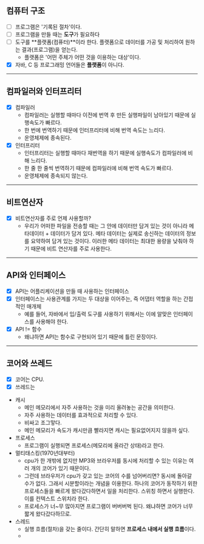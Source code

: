 ## 컴퓨터 구조
- [ ] 프로그램은 '기록된 절차'이다.
- [ ] 프로그램을 만들 때는 **도구**가 필요하다
- [ ] 도구를 **플랫폼(컴퓨터)**이라 한다. 플랫폼으로 데이터를 가공 및 처리하여 원하는 결과(프로그램)을 얻는다.
  - 플랫폼은 '어떤 주체가 어떤 것을 이용하는 대상'이다.
- [x] 자바, C 등 프로그래밍 언어들은 **플랫폼**이 아니다.
---
## 컴파일러와 인터프리터
- [x] 컴파일러
  - 컴파일러는 실행할 때마다 이전에 번역 후 만든 실행파일이 남아있기 때문에 실행속도가 빠르다.
  - 한 번에 번역하기 때문에 인터프리터에 비해 번역 속도는 느리다.
  - 운영체제에 종속된다.
- [x] 인터프리터
  - 인터프리터는 실행할 때마다 재번역을 하기 때문에 실행속도가 컴파일러에 비해 느리다.
  - 한 줄 한 줄씩 번역하기 때문에 컴파일러에 비해 번역 속도가 빠르다.
  - 운영체제에 종속되지 않는다.
---
## 비트연산자
  - [x] 비트연산자를 주로 언제 사용할까?
    - 우리가 어떠한 파일을 전송할 때는 그 안에 데이터만 담겨 있는 것이 아니라 메타데이터 + 데이터가 담겨 있다. 메타 데이터는 실제로 송신하는 데이터의 정보를 요약하여 담겨 있는 것이다. 이러한 메타 데이터는 최대한 용량을 낮춰야 하기 때문에 비트 연산자를 주로 사용한다. 
---
## API와 인터페이스
- [x] API는 어플리케이션을 만들 때 사용하는 인터페이스
- [x] 인터페이스는 사용관계를 가지는 두 대상을 이어주는, 즉 어댑터 역할을 하는 간접적인 매개체
  - 예를 들어, 자바에서 입/출력 도구를 사용하기 위해서는 이에 알맞은 인터페이스를 사용해야 한다.
- [x] API != 함수
  - 왜냐하면 API는 함수로 구현되어 있기 때문에 틀린 문장이다.
---
## 코어와 쓰레드
- [x] 코어는 CPU.
- [x] 쓰레드는  
- 캐시
  - 메인 메모리에서 자주 사용하는 것을 미리 올려놓는 공간을 의미한다.
  - 자주 사용하는 데이터를 효과적으로 처리할 수 있다.
  - 비싸고 조그맣다.
  - 메인 메모리가 속도가 캐시만큼 빨라지면 캐시는 필요없어지지 않을까 싶다.
- 프로세스
  - 프로그램이 실행되면 프로세스(메모리에 올라간 상태)라고 한다.
- 멀티태스킹(1970년대부터)
  - cpu가 한 개밖에 없지만 MP3와 브라우저를 동시에 처리할 수 있는 이유는 여러 개의 코어가 있기 때문이다.
  - 그런데 브라우저가 cpu가 갖고 있는 코어의 수를 넘어버리면? 동시에 돌아갈 수가 없다. 그래서 시분할이라는 개념을 이용한다. 하나의 코어가 동작하기 위한 프로세스들을 빠르게 왔다갔다하면서 일을 처리한다. 스위칭 하면서 실행한다. 이를 컨텍스트 스위치라 한다.
  - 프로세스가 너~무 많아지면 프로그램이 버버버벅 된다. 왜냐하면 코어가 너무 짧게 왔다갔다하므로.
- 스레드
  - 실행 흐름(절차)을 갖는 줄이다. 간단히 말하면 **프로세스 내에서 실행 흐름**이다.
  - 
